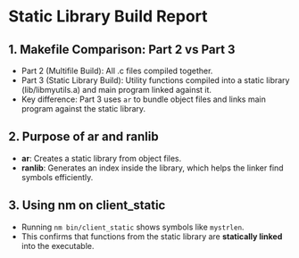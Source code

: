 # Static Library Build Report

## 1. Makefile Comparison: Part 2 vs Part 3
- Part 2 (Multifile Build): All .c files compiled together.
- Part 3 (Static Library Build): Utility functions compiled into a static library (lib/libmyutils.a) and main program linked against it.
- Key difference: Part 3 uses `ar` to bundle object files and links main program against the static library.

## 2. Purpose of ar and ranlib
- **ar**: Creates a static library from object files.
- **ranlib**: Generates an index inside the library, which helps the linker find symbols efficiently.

## 3. Using nm on client_static
- Running `nm bin/client_static` shows symbols like `mystrlen`.
- This confirms that functions from the static library are **statically linked** into the executable.
